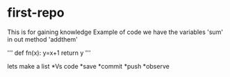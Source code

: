 # first-repo
This is for gaining knowledge
Example of code we have the variables 'sum' in out method 'addthem'

'''
def fn(x):
   y=x+1
   return y
'''

lets make a list 
*Vs code
*save
*commit
*push
*observe